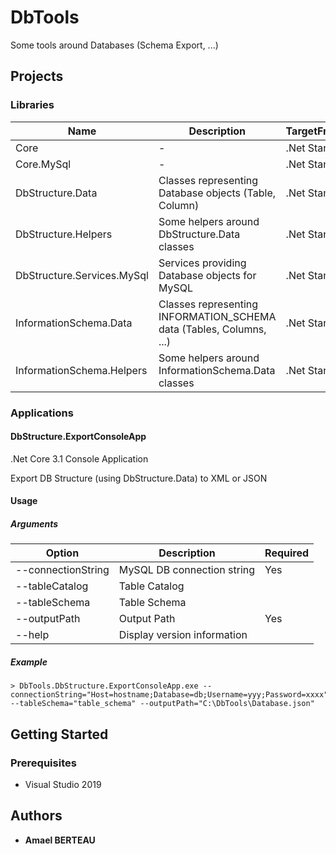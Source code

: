 # DbTools
Some tools around Databases (Schema Export, ...)

## Projects
### Libraries
|Name|Description|TargetFramework
|------|---|---|
|Core|- |.Net Standard 2.0
|Core.MySql|- |.Net Standard 2.0
|DbStructure.Data|Classes representing Database objects (Table, Column) |.Net Standard 2.0
|DbStructure.Helpers|Some helpers around DbStructure.Data classes  |.Net Standard 2.0
|DbStructure.Services.MySql|Services providing Database objects for MySQL|.Net Standard 2.0
|InformationSchema.Data|Classes representing INFORMATION_SCHEMA data (Tables, Columns, ...)|.Net Standard 2.0
|InformationSchema.Helpers|Some helpers around InformationSchema.Data classes |.Net Standard 2.0

### Applications
#### DbStructure.ExportConsoleApp
.Net Core 3.1 Console Application

Export DB Structure (using DbStructure.Data) to XML or JSON

#### Usage
##### Arguments
|Option|Description|Required
|------|---|---|
|--connectionString | MySQL DB connection string |Yes
|--tableCatalog|Table Catalog | 
|--tableSchema |Table Schema |
|--outputPath| Output Path |Yes
|--help|Display version information|

##### Example
```
> DbTools.DbStructure.ExportConsoleApp.exe --connectionString="Host=hostname;Database=db;Username=yyy;Password=xxxx" --tableSchema="table_schema" --outputPath="C:\DbTools\Database.json"
```

## Getting Started
### Prerequisites
- Visual Studio 2019

## Authors

* **Amael BERTEAU**

